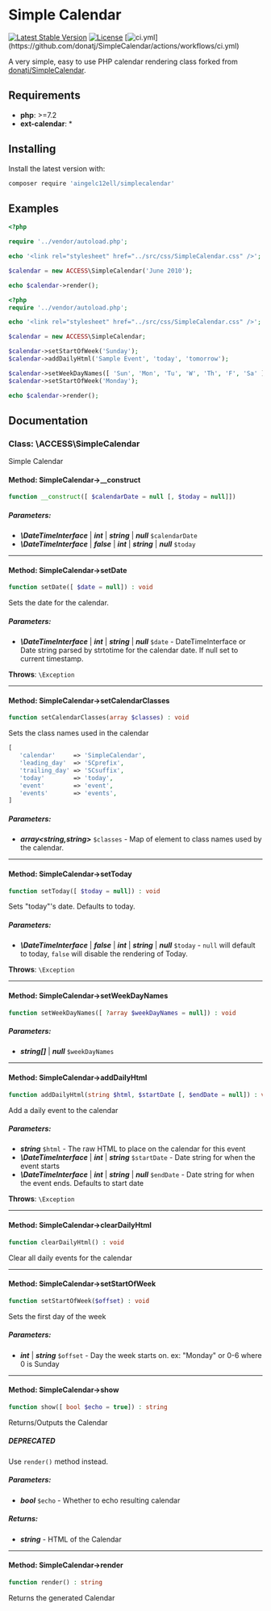 # Simple Calendar

[![Latest Stable Version](https://poser.pugx.org/donatj/simplecalendar/version)](https://packagist.org/packages/donatj/simplecalendar)
[![License](https://poser.pugx.org/donatj/simplecalendar/license)](https://packagist.org/packages/donatj/simplecalendar)
[![ci.yml](https://github.com/donatj/SimpleCalendar/actions/workflows/ci.yml/badge.svg?)](https://github.com/donatj/SimpleCalendar/actions/workflows/ci.yml)


A very simple, easy to use PHP calendar rendering class forked from [donatj/SimpleCalendar](https://github.com/donatj/SimpleCalendar).

## Requirements

- **php**: >=7.2
- **ext-calendar**: *

## Installing

Install the latest version with:

```bash
composer require 'aingelc12ell/simplecalendar'
```

## Examples

```php
<?php

require '../vendor/autoload.php';

echo '<link rel="stylesheet" href="../src/css/SimpleCalendar.css" />';

$calendar = new ACCESS\SimpleCalendar('June 2010');

echo $calendar->render();

```

```php
<?php
require '../vendor/autoload.php';

echo '<link rel="stylesheet" href="../src/css/SimpleCalendar.css" />';

$calendar = new ACCESS\SimpleCalendar;

$calendar->setStartOfWeek('Sunday');
$calendar->addDailyHtml('Sample Event', 'today', 'tomorrow');

$calendar->setWeekDayNames([ 'Sun', 'Mon', 'Tu', 'W', 'Th', 'F', 'Sa' ]);
$calendar->setStartOfWeek('Monday');

echo $calendar->render();

```

## Documentation

### Class: \ACCESS\SimpleCalendar

Simple Calendar

#### Method: SimpleCalendar->__construct

```php
function __construct([ $calendarDate = null [, $today = null]])
```

##### Parameters:

- ***\DateTimeInterface*** | ***int*** | ***string*** | ***null*** `$calendarDate`
- ***\DateTimeInterface*** | ***false*** | ***int*** | ***string*** | ***null*** `$today`

---

#### Method: SimpleCalendar->setDate

```php
function setDate([ $date = null]) : void
```

Sets the date for the calendar.

##### Parameters:

- ***\DateTimeInterface*** | ***int*** | ***string*** | ***null*** `$date` - DateTimeInterface or Date string parsed by strtotime for the
calendar date. If null set to current timestamp.

**Throws**: `\Exception`

---

#### Method: SimpleCalendar->setCalendarClasses

```php
function setCalendarClasses(array $classes) : void
```

Sets the class names used in the calendar  
  
```php  
[  
   'calendar'     => 'SimpleCalendar',  
   'leading_day'  => 'SCprefix',  
   'trailing_day' => 'SCsuffix',  
   'today'        => 'today',  
   'event'        => 'event',  
   'events'       => 'events',  
]  
```

##### Parameters:

- ***array<string,string>*** `$classes` - Map of element to class names used by the calendar.

---

#### Method: SimpleCalendar->setToday

```php
function setToday([ $today = null]) : void
```

Sets "today"'s date. Defaults to today.

##### Parameters:

- ***\DateTimeInterface*** | ***false*** | ***int*** | ***string*** | ***null*** `$today` - `null` will default to today, `false` will disable the
rendering of Today.

**Throws**: `\Exception`

---

#### Method: SimpleCalendar->setWeekDayNames

```php
function setWeekDayNames([ ?array $weekDayNames = null]) : void
```

##### Parameters:

- ***string[]*** | ***null*** `$weekDayNames`

---

#### Method: SimpleCalendar->addDailyHtml

```php
function addDailyHtml(string $html, $startDate [, $endDate = null]) : void
```

Add a daily event to the calendar

##### Parameters:

- ***string*** `$html` - The raw HTML to place on the calendar for this event
- ***\DateTimeInterface*** | ***int*** | ***string*** `$startDate` - Date string for when the event starts
- ***\DateTimeInterface*** | ***int*** | ***string*** | ***null*** `$endDate` - Date string for when the event ends. Defaults to start date

**Throws**: `\Exception`

---

#### Method: SimpleCalendar->clearDailyHtml

```php
function clearDailyHtml() : void
```

Clear all daily events for the calendar

---

#### Method: SimpleCalendar->setStartOfWeek

```php
function setStartOfWeek($offset) : void
```

Sets the first day of the week

##### Parameters:

- ***int*** | ***string*** `$offset` - Day the week starts on. ex: "Monday" or 0-6 where 0 is Sunday

---

#### Method: SimpleCalendar->show

```php
function show([ bool $echo = true]) : string
```

Returns/Outputs the Calendar

##### DEPRECATED

Use `render()` method instead.

##### Parameters:

- ***bool*** `$echo` - Whether to echo resulting calendar

##### Returns:

- ***string*** - HTML of the Calendar

---

#### Method: SimpleCalendar->render

```php
function render() : string
```

Returns the generated Calendar